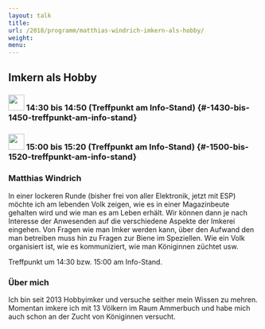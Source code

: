 ```yaml
---
layout: talk
title:
url: /2018/programm/matthias-windrich-imkern-als-hobby/
weight:
menu:
---
```

## Imkern als Hobby

### <img height = "32" src="../../../images/talk.svg"> 14:30 bis 14:50 (Treffpunkt am Info-Stand) {#-1430-bis-1450-treffpunkt-am-info-stand}

### <img height = "32" src="../../../images/talk.svg"> 15:00 bis 15:20 (Treffpunkt am Info-Stand) {#-1500-bis-1520-treffpunkt-am-info-stand}

### Matthias Windrich

In einer lockeren Runde (bisher frei von aller Elektronik, jetzt mit ESP) möchte ich am lebenden Volk zeigen, wie es in einer Magazinbeute gehalten wird und wie man es am Leben erhält. Wir können dann je nach Interesse der Anwesenden auf die verschiedene Aspekte der Imkerei eingehen. Von Fragen wie man Imker werden kann, über den Aufwand den man betreiben muss hin zu Fragen zur Biene im Speziellen. Wie ein Volk organisiert ist, wie es kommuniziert, wie man Königinnen züchtet usw.

Treffpunkt um 14:30 bzw. 15:00 am Info-Stand.

### Über mich

Ich bin seit 2013 Hobbyimker und versuche seither mein Wissen zu mehren. Momentan imkere ich mit 13 Völkern im Raum Ammerbuch und habe mich auch schon an der Zucht von Königinnen versucht.
